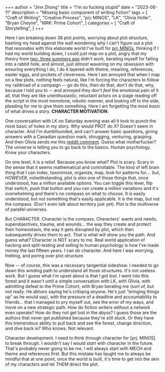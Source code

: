 +++
author = "Jinn Zhong"
title = "I'm so fucking stupid"
date = "2023-06-11"
description = "Missing basic component of writing fiction"
tags = [
    "Craft of Writing",
    "Creative Process",
    "prj: MINOS",
    "LK",
    "Olivia Hofer",
    "Bryan Cheyne",
    "MRK: Prime Cohort",
]
categories = [
    "Craft of Storytelling",
]
+++

Here I am breaking down 38 plot points, worrying about plot structure, bashing my head against the wall wondering why I can't figure out a plot that resonates with this elaborate world I've built for [prj: MINOs](https://journal.jinnzhong.com/tags/prj-minos/), thinking if I had my world building down, I could just map on a plot, angry that my theory from [two, three summers ago](https://journal.jinnzhong.com/fiction-writing-plan/) didn't work, berating myself for falling into a rabbit hole, and almost, just _almost_ wavering on my obsession with ensuring everything I do, I do it layered with theme, meaning, references, easter eggs, and pockets of cleverness. Here I am annoyed that when I map on a few plots, nothing feels natural, like I'm forcing the characters to follow my raildroad of a campaign -- go do this, then do that, don't do that, why, because I told you to -- and annoyed they don't _feel_ the emotional pain of it all, that they are like unenthusiastic, reluctant actors on a stage reading off the script in the most monotone, robotic manner, and looking off to the side, pleading for me to give them something. Here I am forgetting the most _basic_ of what drives a story. **CHARACTER MOTIVATION**.

One conversation with LK on Saturday evening was all it took to punch the most basic of holes in my story. Why would PROT do X? Doesn't seem in character. And I'm dumbfounded, and can't answer basic questions, giving answers with a Canadian question mark, shrugging, venturing, grasping. And then Olivia sends me this [reddit comment](https://www.reddit.com/r/writing/comments/1d8vld2/comment/l79cth3/). Guess what motherfucker? The universe is telling you to go back to the basics. Human psychology. Know your characters.

On one level, it is a relief. Because you know what? Plot is scary. Scary in the sense that it seems mathematical and controllable. The kind of left brain thing that I can index, taxonimize, organize, map, look for patterns for.... but, _HOWEVER_, notwithstanding, plot is _also_ one of those things that, once understood, has a million available options. You can toggle this lever, flip that switch, push that button and you can create a million variations and it's overwhelming and there's no compass on what to choose. It is easily understood, but not something that's easily applicable. It is the map, but not the compass. (Don't even talk about territory just yet). Plot is the multiverse of parallel universes.

But CHARACTER. Character is the compass. Characters' wants and needs, superobjectives, trauma, and wounds... the way they create and protect their homeostasis, the way it gets disrupted by plot, which then subsequently drives them to act. _That_ is what will show you the path. And guess what? Character is NOT scary to me. Real world application of hacking and split-testing and selling to human psychology is how I've made money the last fifteen years. I can _do_ character. And here I was worrying, fretting, and poring over plot structure.

Now -- of course, this was a necessary tangential sideshow. I needed to go down this winding path to understand all those structures. It's not useless work. But I guess what I'm upset about is that _I got lost_. I went into this forest and it wasn't until a simple conversation with LK, with Olivia, with admitting defeat to the Prime Cohort, with Bryan berating me (sort of, but not really. He abhors saying he's critiqing anyone. He's just "bringing things up" as he would say), with the pressure of a deadline and accountability to friends... that I managed to pry myself out, see the error of my ways, and move on a new strategic path. How do fiction writers without a network even operate? How do they not get lost in the abyss? I guess those are the authors that never get published because they're still stuck. Or they have this tremendous ability to pull back and see the forest, change direction, and dive back in? Who knows. Not relevant.

Character development. I need to think through character for [prj: MINOS] to break through. I wouldn't say I would _start_ with character in the future. That's probably never going to be me. I will always start with MECH and theme and references first. But this mistake has taught me to always be mindful that at one point, once the world is built, it's time to get into the skin of my characters and let _THEM_ direct the plot.
